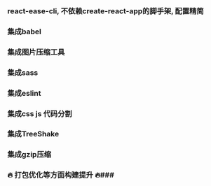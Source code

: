 ### react-ease-cli, 不依赖create-react-app的脚手架, 配置精简 ###

### 集成babel

### 集成图片压缩工具

### 集成sass

### 集成eslint

### 集成css js 代码分割

### 集成TreeShake

### 集成gzip压缩

### 🔥 打包优化等方面构建提升 🔥###